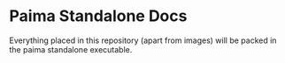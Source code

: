 # Paima Standalone Docs

Everything placed in this repository (apart from images) will be packed in the paima standalone executable.

